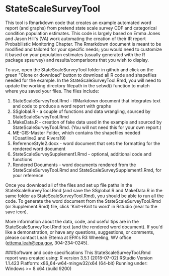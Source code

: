 # StateScaleSurveyTool
This tool is Rmarkdown code that creates an example automated word report (and graphs) from pretend state scale survey CDF and categorical condition population estimates.  This code is largely based on Emma Jones and Jason Hill's (VA) work automating the creation of their IR report Probabilistic Monitoring Chapter.  The Rmarkdown document is meant to be modified and tailored for your specific needs; you would need to customize it based on your population estimates (usually generated with the R package spsurvey) and results/comparisons that you wish to display.  

To use, open the StateScaleSurveyTool folder in github and click on the green "Clone or download" button to download all R code and shapefiles needed for the example. In the StateScaleSurveyTool.Rmd, you will need to update the working directory filepath in the setwd() function to match where you saved your files.  The files include:
1. StateScaleSurveyTool.Rmd - RMarkdown document that integrates text and code to produce a word report with graphs
2. SSglobal.R - a couple of functions and data wrangling, sourced by StateScaleSurveyTool.Rmd
3. MakeData.R - creation of fake data used in the example and sourced by StateScaleSurveyTool.Rmd.  (You will not need this for your own report.)
4. ME-GIS-Master Folder, which contains the shapefiles needed (Coastline2 and Rivers19)
5. ReferenceStyle2.docx - word document that sets the formatting for the rendered word document
6. StateScaleSurveySupplement1.Rmd - optional, additional code and functions
7. Rendered Documents - word documents rendered from the StateScaleSurveyTool.Rmd and StateScaleSurveySupplement1.Rmd, for your reference

Once you download all of the files and set up file paths in the StateScaleSurveyTool.Rmd (and save the SSglobal.R and MakeData.R in the same folder as StateScaleSurveyTool.Rmd), you should be able to run all the code.  To generate the word document from the StateScaleSurveyTool.Rmd (or Supplement.Rmd) file, click 'Knit->Knit to word' in Rstudio (near to the save icon).

More information about the data, code, and useful tips are in the StateScaleSurveyTool.Rmd text (and the rendered word document).  If you'd like a demonstration, or have any questions, suggestions, or comments, please contact Leah Ettema at EPA's R3 Wheeling, WV office (ettema.leah@epa.gov, 304-234-0245).    

###Software and code specifications
This StateScaleSurveyTool.Rmd report was created using:
R version 3.5.1 (2018-07-02)
RStudio Version 1.1.423
Platform: x86_64-w64-mingw32/x64 (64-bit)
Running under: Windows >= 8 x64 (build 9200)




